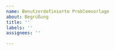 ```yaml
---
name: Benutzerdefinierte Problemvorlage
about: Begrüßung
title: ''
labels: ''
assignees: ''

---
```



